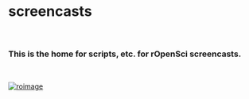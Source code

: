 screencasts
===========

<br>

### This is the home for scripts, etc. for rOpenSci screencasts.

<br>

[![roimage](http://ropensci.org/assets/media_kit/ropensci-main.png)](http://ropensci.org)
